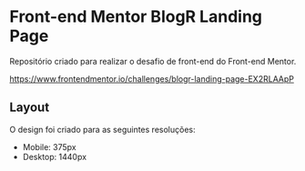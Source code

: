 # Front-end Mentor BlogR Landing Page

Repositório criado para realizar o desafio de front-end do Front-end Mentor.

https://www.frontendmentor.io/challenges/blogr-landing-page-EX2RLAApP

## Layout

O design foi criado para as seguintes resoluções:

- Mobile: 375px
- Desktop: 1440px
